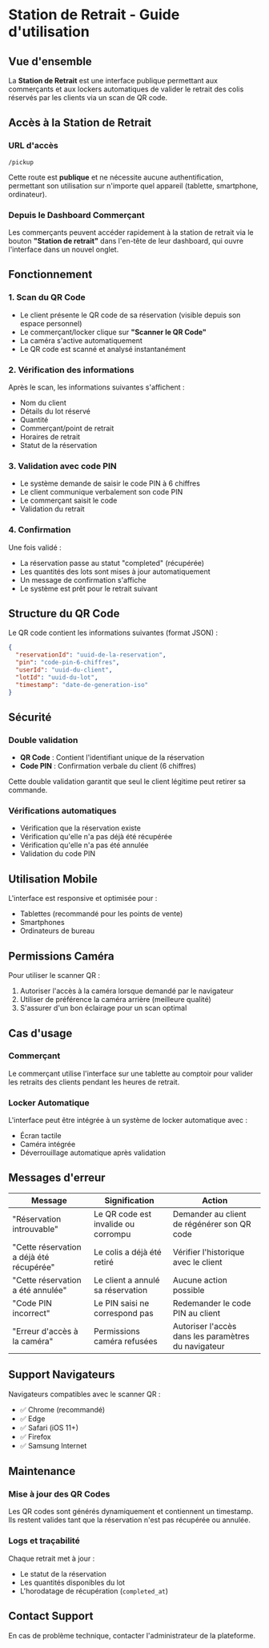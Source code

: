 # Station de Retrait - Guide d'utilisation

## Vue d'ensemble

La **Station de Retrait** est une interface publique permettant aux commerçants et aux lockers automatiques de valider le retrait des colis réservés par les clients via un scan de QR code.

## Accès à la Station de Retrait

### URL d'accès
```
/pickup
```

Cette route est **publique** et ne nécessite aucune authentification, permettant son utilisation sur n'importe quel appareil (tablette, smartphone, ordinateur).

### Depuis le Dashboard Commerçant
Les commerçants peuvent accéder rapidement à la station de retrait via le bouton **"Station de retrait"** dans l'en-tête de leur dashboard, qui ouvre l'interface dans un nouvel onglet.

## Fonctionnement

### 1. Scan du QR Code
- Le client présente le QR code de sa réservation (visible depuis son espace personnel)
- Le commerçant/locker clique sur **"Scanner le QR Code"**
- La caméra s'active automatiquement
- Le QR code est scanné et analysé instantanément

### 2. Vérification des informations
Après le scan, les informations suivantes s'affichent :
- Nom du client
- Détails du lot réservé
- Quantité
- Commerçant/point de retrait
- Horaires de retrait
- Statut de la réservation

### 3. Validation avec code PIN
- Le système demande de saisir le code PIN à 6 chiffres
- Le client communique verbalement son code PIN
- Le commerçant saisit le code
- Validation du retrait

### 4. Confirmation
Une fois validé :
- La réservation passe au statut "completed" (récupérée)
- Les quantités des lots sont mises à jour automatiquement
- Un message de confirmation s'affiche
- Le système est prêt pour le retrait suivant

## Structure du QR Code

Le QR code contient les informations suivantes (format JSON) :
```json
{
  "reservationId": "uuid-de-la-reservation",
  "pin": "code-pin-6-chiffres",
  "userId": "uuid-du-client",
  "lotId": "uuid-du-lot",
  "timestamp": "date-de-generation-iso"
}
```

## Sécurité

### Double validation
- **QR Code** : Contient l'identifiant unique de la réservation
- **Code PIN** : Confirmation verbale du client (6 chiffres)

Cette double validation garantit que seul le client légitime peut retirer sa commande.

### Vérifications automatiques
- Vérification que la réservation existe
- Vérification qu'elle n'a pas déjà été récupérée
- Vérification qu'elle n'a pas été annulée
- Validation du code PIN

## Utilisation Mobile

L'interface est responsive et optimisée pour :
- Tablettes (recommandé pour les points de vente)
- Smartphones
- Ordinateurs de bureau

## Permissions Caméra

Pour utiliser le scanner QR :
1. Autoriser l'accès à la caméra lorsque demandé par le navigateur
2. Utiliser de préférence la caméra arrière (meilleure qualité)
3. S'assurer d'un bon éclairage pour un scan optimal

## Cas d'usage

### Commerçant
Le commerçant utilise l'interface sur une tablette au comptoir pour valider les retraits des clients pendant les heures de retrait.

### Locker Automatique
L'interface peut être intégrée à un système de locker automatique avec :
- Écran tactile
- Caméra intégrée
- Déverrouillage automatique après validation

## Messages d'erreur

| Message | Signification | Action |
|---------|---------------|--------|
| "Réservation introuvable" | Le QR code est invalide ou corrompu | Demander au client de régénérer son QR code |
| "Cette réservation a déjà été récupérée" | Le colis a déjà été retiré | Vérifier l'historique avec le client |
| "Cette réservation a été annulée" | Le client a annulé sa réservation | Aucune action possible |
| "Code PIN incorrect" | Le PIN saisi ne correspond pas | Redemander le code PIN au client |
| "Erreur d'accès à la caméra" | Permissions caméra refusées | Autoriser l'accès dans les paramètres du navigateur |

## Support Navigateurs

Navigateurs compatibles avec le scanner QR :
- ✅ Chrome (recommandé)
- ✅ Edge
- ✅ Safari (iOS 11+)
- ✅ Firefox
- ✅ Samsung Internet

## Maintenance

### Mise à jour des QR Codes
Les QR codes sont générés dynamiquement et contiennent un timestamp. Ils restent valides tant que la réservation n'est pas récupérée ou annulée.

### Logs et traçabilité
Chaque retrait met à jour :
- Le statut de la réservation
- Les quantités disponibles du lot
- L'horodatage de récupération (`completed_at`)

## Contact Support

En cas de problème technique, contacter l'administrateur de la plateforme.

